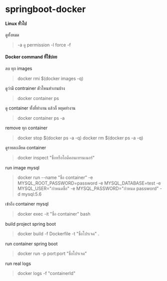 # springboot-docker
#### Linux ทั่วไป

ดูทั้งหมด
> -a
ดู permission
> -l
force
>-f

#### Docker command ที่ใช้บ่อย

ลบ ทุก images
>docker rmi $(docker images -q)

ดูว่ามี contrainer ตัวไหนทำงานบ้าง
>docker container ps 

ดู container ทั้งที่ทำงาน แล้วก็ หยุดทำงาน
>docker container ps -a

remove ทุก container
>docker stop $(docker ps -a -q)
>docker rm $(docker ps -a -q)

ดูรายละเอียด container
>docker inspect "ชื่อหรือไอดีคอนเทรนเนอร์"

run image mysql
>docker run --name "ชื่อ container" -e MYSQL_ROOT_PASSWORD=password -e MYSQL_DATABASE=test -e MYSQL_USER="กำหนดชื่อ" -e MYSQL_PASSWORD="กำหนด password" -d mysql:5.6

เข้าถึง container mysql
>docker exec -it "ชื่อ container" bash

build project spring boot
>docker build -f Dockerfile -t "ชื่อโปรเจค" .

run container spring boot
>docker run -p port:port "ชื่อโปรเจค"

run real logs
>docker logs -f  "containerId"


